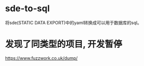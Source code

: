 # sde-to-sql
将sde(STATIC DATA EXPORT)中的yaml转换成可以用于数据库的sql。

# 发现了同类型的项目, 开发暂停

https://www.fuzzwork.co.uk/dump/